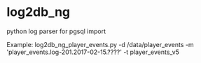 # log2db_ng
python log parser for pgsql import

Example:
log2db_ng_player_events.py -d /data/player_events -m 'player_events.log-201.2017-02-15.????' -t player_events_v5
